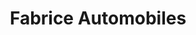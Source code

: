 ---
title: "Fabrice Automobiles"
url: /urrugne/fabrice-automobiles/
shop: réparation de voitures
---